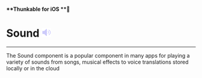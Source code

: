 #### **Thunkable for iOS **

# Sound ![](/assets/sound-ios-icon.png)

---

The Sound component is a popular component in many apps for playing a variety of sounds from songs, musical effects to voice translations stored locally or in the cloud

